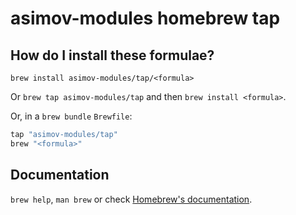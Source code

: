 # asimov-modules homebrew tap

## How do I install these formulae?

`brew install asimov-modules/tap/<formula>`

Or `brew tap asimov-modules/tap` and then `brew install <formula>`.

Or, in a `brew bundle` `Brewfile`:

```ruby
tap "asimov-modules/tap"
brew "<formula>"
```

## Documentation

`brew help`, `man brew` or check [Homebrew's documentation](https://docs.brew.sh).
